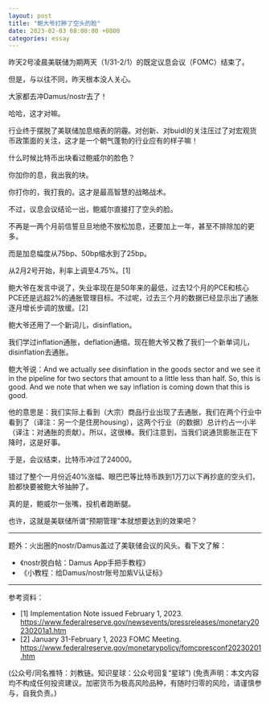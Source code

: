 ```yaml
---
layout: post
title: "鲍大爷打肿了空头的脸"
date: 2023-02-03 08:00:00 +0800
categories: essay
---
```


昨天2号凌晨美联储为期两天（1/31-2/1）的既定议息会议（FOMC）结束了。

但是，与以往不同，昨天根本没人关心。

大家都去冲Damus/nostr去了！

哈哈，这才对嘛。

行业终于摆脱了美联储加息缩表的阴霾。对创新、对buidl的关注压过了对宏观货币政策面的关注，这才是一个朝气蓬勃的行业应有的样子嘛！

什么时候比特币出块看过鲍威尔的脸色？

你加你的息，我出我的块。

你打你的，我打我的。这才是最高智慧的战略战术。

不过，议息会议结论一出，鲍威尔直接打了空头的脸。

不再是一两个月前信誓旦旦地绝不放松加息，还要加上一年，甚至不排除加的更多。

而是加息幅度从75bp、50bp缩水到了25bp。

从2月2号开始，利率上调至4.75%。[1]

鲍大爷在发言中说了，失业率现在是50年来的最低，过去12个月的PCE和核心PCE还是远超2%的通胀管理目标。不过呢，过去三个月的数据已经显示出了通胀逐月增长步调的放缓。[2]

鲍大爷还用了一个新词儿，disinflation。

我们学过inflation通胀，deflation通缩。现在鲍大爷又教了我们一个新单词儿，disinflation去通胀。

鲍大爷说：And we actually see disinflation in the goods sector and we see it in the pipeline for two sectors that amount to a little less than half. So, this is good. And we note that when we say inflation is coming down that this is good. 

他的意思是：我们实际上看到（大宗）商品行业出现了去通胀，我们在两个行业中看到了（译注：另一个是住房housing），这两个行业（的数据）总计约占一小半（译注：对通胀的贡献）。所以，这很棒。我们注意到，当我们说通货膨胀正在下降时，这是好事。

于是，会议结束，比特币冲过了24000。

错过了整个一月份近40%涨幅、眼巴巴等比特币跌到1万刀以下再抄底的空头们，脸都快要被鲍大爷抽肿了。

真的是，鲍威尔一张嘴，投机者跑断腿。

也许，这就是美联储所谓“预期管理”本就想要达到的效果吧？

* * *

题外：火出圈的nostr/Damus盖过了美联储会议的风头。看下文了解：

* 《nostr脱白帖：Damus App手把手教程》
* 《小教程：给Damus/nostr账号加紫V认证标》

* * *

参考资料：
- [1] Implementation Note issued February 1, 2023. https://www.federalreserve.gov/newsevents/pressreleases/monetary20230201a1.htm
- [2] January 31-February 1, 2023 FOMC Meeting. https://www.federalreserve.gov/monetarypolicy/fomcpresconf20230201.htm

(公众号/同名推特：刘教链。知识星球：公众号回复“星球”)
(免责声明：本文内容均不构成任何投资建议。加密货币为极高风险品种，有随时归零的风险，请谨慎参与，自我负责。)
